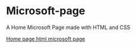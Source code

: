 # Microsoft-page
A Home Microsoft Page made with HTML and CSS

[Home page html microsoft page](imgs/print.png)
